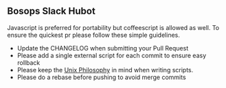 ## Bosops Slack Hubot

Javascript is preferred for portability but coffeescript is allowed as well.  To ensure the quickest pr please follow these simple guidelines.

* Update the CHANGELOG when submitting your Pull Request
* Please add a single external script for each commit to ensure easy rollback
* Please keep the [Unix Philosophy][1] in mind when writing scripts.
* Please do a rebase before pushing to avoid merge commits



[1]: http://www.catb.org/esr/writings/taoup/html/ch01s06.html
